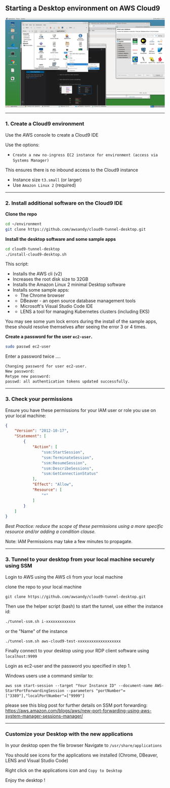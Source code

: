 ## Starting a Desktop environment on AWS Cloud9

![Desktop](desktop.jpg)

----

### 1. Create a Cloud9 environment

Use the AWS console to create a Cloud9 IDE

Use the options:
* `Create a new no-ingress EC2 instance for environment (access via Systems Manager)`

This ensures there is no inbound access to the Cloud9 instance

* Instance size `t3.small` (or larger)  
* Use `Amazon Linux 2` (required)

----

### 2. Install additional software on the Cloud9 IDE

**Clone the repo**

```bash
cd ~/environment
git clone https://github.com/awsandy/cloud9-tunnel-desktop.git
```

**Install the desktop software and some sample apps**

```bash
cd cloud9-tunnel-desktop
./install-cloud9-desktop.sh
```

This script:

* Installs the AWS cli (v2)
* Increases the root disk size to 32GB
* Installs the Amazon Linux 2 minimal Desktop software
* Installs some sample apps:
* * The Chrome browser 
* * DBeaver - an open source database management tools
* * Microsoft's Visual Studio Code IDE
* * LENS a tool for managing Kubernetes clusters (including EKS)
  
You may see some yum lock errors during the install of the sample apps, these should resolve themselves after seeing the error 3 or 4 times.


**Create a password for the user `ec2-user`.**

```bash
sudo passwd ec2-user
```

Enter a password twice ....

```
Changing password for user ec2-user.
New password: 
Retype new password: 
passwd: all authentication tokens updated successfully.
```

----

### 3. Check your permissions 

Ensure you have these permissions for your IAM user or role you use on your local machine:

```json
{
    "Version": "2012-10-17",
    "Statement": [
        {
            "Action": [
                "ssm:StartSession",
                "ssm:TerminateSession",
                "ssm:ResumeSession",
                "ssm:DescribeSessions",
                "ssm:GetConnectionStatus"
            ],
            "Effect": "Allow",
            "Resource": [
                "*"
            ]
        }
    ]
}
```

*Best Practice: reduce the scope of these permissions using a more specific resource and/or adding a condition clause.*

Note: IAM Permissions may take a few minutes to propagate. 


-----

### 3. Tunnel to your desktop from your local machine securely using SSM

Login to AWS using the AWS cli from your local machine

clone the repo to your local machine

```
git clone https://github.com/awsandy/cloud9-tunnel-desktop.git
```

Then use the helper script (bash) to start the tunnel, use either the instance id:

```bash
./tunnel-ssm.sh i-xxxxxxxxxxxxx
```
or the "Name" of the instance

```bash
./tunnel-ssm.sh aws-cloud9-test-xxxxxxxxxxxxxxxxxxx
```

Finally connect to your desktop using your RDP client software using `localhost:9999`

Login as ec2-user and the password you specified in step 1.



Windows users use a command similar to:

```
aws ssm start-session --target "Your Instance ID" --document-name AWS-StartPortForwardingSession --parameters "portNumber"=["3389"],"localPortNumber"=["9999"]
```

please see this blog post for further details on SSM port forwarding: 
https://aws.amazon.com/blogs/aws/new-port-forwarding-using-aws-system-manager-sessions-manager/


----

### Customize your Desktop with the new applications

In your desktop open the file browser
Navigate to `/usr/share/applications`

You should see icons for the applications we installed (Chrome, DBeaver, LENS and Visual Studio Code)

Right click on the applications icon and `Copy to Desktop`

Enjoy the desktop !



